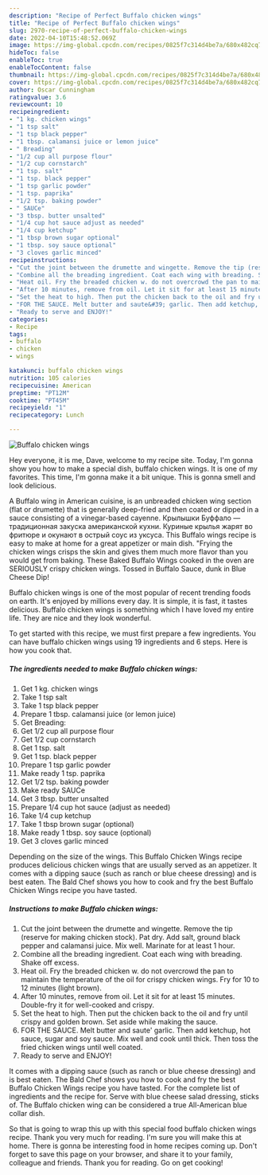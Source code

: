 ```yaml
---
description: "Recipe of Perfect Buffalo chicken wings"
title: "Recipe of Perfect Buffalo chicken wings"
slug: 2970-recipe-of-perfect-buffalo-chicken-wings
date: 2022-04-10T15:48:52.069Z
image: https://img-global.cpcdn.com/recipes/0825f7c314d4be7a/680x482cq70/buffalo-chicken-wings-recipe-main-photo.jpg
hideToc: false
enableToc: true
enableTocContent: false
thumbnail: https://img-global.cpcdn.com/recipes/0825f7c314d4be7a/680x482cq70/buffalo-chicken-wings-recipe-main-photo.jpg
cover: https://img-global.cpcdn.com/recipes/0825f7c314d4be7a/680x482cq70/buffalo-chicken-wings-recipe-main-photo.jpg
author: Oscar Cunningham
ratingvalue: 3.6
reviewcount: 10
recipeingredient:
- "1 kg. chicken wings"
- "1 tsp salt"
- "1 tsp black pepper"
- "1 tbsp. calamansi juice or lemon juice"
- " Breading"
- "1/2 cup all purpose flour"
- "1/2 cup cornstarch"
- "1 tsp. salt"
- "1 tsp. black pepper"
- "1 tsp garlic powder"
- "1 tsp. paprika"
- "1/2 tsp. baking powder"
- " SAUCe"
- "3 tbsp. butter unsalted"
- "1/4 cup hot sauce adjust as needed"
- "1/4 cup ketchup"
- "1 tbsp brown sugar optional"
- "1 tbsp. soy sauce optional"
- "3 cloves garlic minced"
recipeinstructions:
- "Cut the joint between the drumette and wingette. Remove the tip (reserve for making chicken stock). Pat dry. Add salt, ground black pepper and calamansi juice. Mix well. Marinate for at least 1 hour."
- "Combine all the breading ingredient. Coat each wing with breading. Shake off excess."
- "Heat oil. Fry the breaded chicken w. do not overcrowd the pan to maintain the temperature of the oil for crispy chicken wings. Fry for 10 to 12 minutes (light brown)."
- "After 10 minutes, remove from oil. Let it sit for at least 15 minutes. Double-fry it for well-cooked and crispy."
- "Set the heat to high. Then put the chicken back to the oil and fry until crispy and golden brown. Set aside while making the sauce."
- "FOR THE SAUCE. Melt butter and saute&#39; garlic. Then add ketchup, hot sauce, sugar and soy sauce. Mix well and cook until thick. Then toss the fried chicken wings until well coated."
- "Ready to serve and ENJOY!"
categories:
- Recipe
tags:
- buffalo
- chicken
- wings

katakunci: buffalo chicken wings 
nutrition: 105 calories
recipecuisine: American
preptime: "PT12M"
cooktime: "PT45M"
recipeyield: "1"
recipecategory: Lunch

---
```



![Buffalo chicken wings](https://img-global.cpcdn.com/recipes/0825f7c314d4be7a/680x482cq70/buffalo-chicken-wings-recipe-main-photo.jpg)

Hey everyone, it is me, Dave, welcome to my recipe site. Today, I'm gonna show you how to make a special dish, buffalo chicken wings. It is one of my favorites. This time, I'm gonna make it a bit unique. This is gonna smell and look delicious.

A Buffalo wing in American cuisine, is an unbreaded chicken wing section (flat or drumette) that is generally deep-fried and then coated or dipped in a sauce consisting of a vinegar-based cayenne. Крылышки Буффало — традиционная закуска американской кухни. Куриные крылья жарят во фритюре и окунают в острый соус из уксуса. This Buffalo wings recipe is easy to make at home for a great appetizer or main dish. &#34;Frying the chicken wings crisps the skin and gives them much more flavor than you would get from baking. These Baked Buffalo Wings cooked in the oven are SERIOUSLY crispy chicken wings. Tossed in Buffalo Sauce, dunk in Blue Cheese Dip!

Buffalo chicken wings is one of the most popular of recent trending foods on earth. It's enjoyed by millions every day. It is simple, it is fast, it tastes delicious. Buffalo chicken wings is something which I have loved my entire life. They are nice and they look wonderful.


To get started with this recipe, we must first prepare a few ingredients. You can have buffalo chicken wings using 19 ingredients and 6 steps. Here is how you cook that.

<!--inarticleads1-->

##### The ingredients needed to make Buffalo chicken wings:

1. Get 1 kg. chicken wings
1. Take 1 tsp salt
1. Take 1 tsp black pepper
1. Prepare 1 tbsp. calamansi juice (or lemon juice)
1. Get  Breading:
1. Get 1/2 cup all purpose flour
1. Get 1/2 cup cornstarch
1. Get 1 tsp. salt
1. Get 1 tsp. black pepper
1. Prepare 1 tsp garlic powder
1. Make ready 1 tsp. paprika
1. Get 1/2 tsp. baking powder
1. Make ready  SAUCe
1. Get 3 tbsp. butter unsalted
1. Prepare 1/4 cup hot sauce (adjust as needed)
1. Take 1/4 cup ketchup
1. Take 1 tbsp brown sugar (optional)
1. Make ready 1 tbsp. soy sauce (optional)
1. Get 3 cloves garlic minced


Depending on the size of the wings. This Buffalo Chicken Wings recipe produces delicious chicken wings that are usually served as an appetizer. It comes with a dipping sauce (such as ranch or blue cheese dressing) and is best eaten. The Bald Chef shows you how to cook and fry the best Buffalo Chicken Wings recipe you have tasted. 

<!--inarticleads2-->

##### Instructions to make Buffalo chicken wings:

1. Cut the joint between the drumette and wingette. Remove the tip (reserve for making chicken stock). Pat dry. Add salt, ground black pepper and calamansi juice. Mix well. Marinate for at least 1 hour.
1. Combine all the breading ingredient. Coat each wing with breading. Shake off excess.
1. Heat oil. Fry the breaded chicken w. do not overcrowd the pan to maintain the temperature of the oil for crispy chicken wings. Fry for 10 to 12 minutes (light brown).
1. After 10 minutes, remove from oil. Let it sit for at least 15 minutes. Double-fry it for well-cooked and crispy.
1. Set the heat to high. Then put the chicken back to the oil and fry until crispy and golden brown. Set aside while making the sauce.
1. FOR THE SAUCE. Melt butter and saute&#39; garlic. Then add ketchup, hot sauce, sugar and soy sauce. Mix well and cook until thick. Then toss the fried chicken wings until well coated.
1. Ready to serve and ENJOY!

It comes with a dipping sauce (such as ranch or blue cheese dressing) and is best eaten. The Bald Chef shows you how to cook and fry the best Buffalo Chicken Wings recipe you have tasted. For the complete list of ingredients and the recipe for. Serve with blue cheese salad dressing, sticks of. The Buffalo chicken wing can be considered a true All-American blue collar dish. 

So that is going to wrap this up with this special food buffalo chicken wings recipe. Thank you very much for reading. I'm sure you will make this at home. There is gonna be interesting food in home recipes coming up. Don't forget to save this page on your browser, and share it to your family, colleague and friends. Thank you for reading. Go on get cooking!
